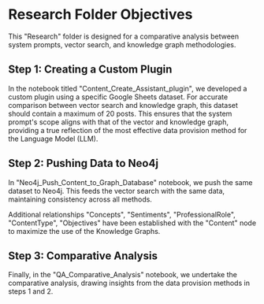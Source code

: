 # Research Folder Objectives

This "Research" folder is designed for a comparative analysis between system prompts, vector search, and knowledge graph methodologies. 

## Step 1: Creating a Custom Plugin
In the notebook titled "Content_Create_Assistant_plugin", we developed a custom plugin using a specific Google Sheets dataset. For accurate comparison between vector search and knowledge graph, this dataset should contain a maximum of 20 posts. This ensures that the system prompt's scope aligns with that of the vector and knowledge graph, providing a true reflection of the most effective data provision method for the Language Model (LLM).

## Step 2: Pushing Data to Neo4j
In "Neo4j_Push_Content_to_Graph_Database" notebook, we push the same dataset to Neo4j. This feeds the vector search with the same data, maintaining consistency across all methods.

Additional relationships "Concepts", "Sentiments", "ProfessionalRole", "ContentType", "Objectives" have been established with the "Content" node to maximize the use of the Knowledge Graphs.

## Step 3: Comparative Analysis
Finally, in the "QA_Comparative_Analysis" notebook, we undertake the comparative analysis, drawing insights from the data provision methods in steps 1 and 2.